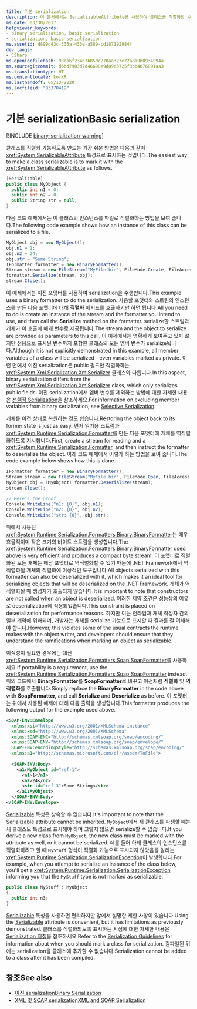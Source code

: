 ```yaml
---
title: 기본 serialization
description: 이 문서에서는 SerializableAttribute를 사용하여 클래스를 직렬화할 수 있도록 만드는 방법을 보여 주고 serialization 및 deserialization의 예제를 제공합니다.
ms.date: 03/30/2017
helpviewer_keywords:
- binary serialization, basic serialization
- serialization, basic serialization
ms.assetid: d899d43c-335a-433e-a589-cd187192984f
dev_langs:
- CSharp
ms.openlocfilehash: 98ea6f23467b85dc270aa323e72a8a9b0934994a
ms.sourcegitcommit: d6bd7903d7d46698e9d89d3725f3bb4876891aa3
ms.translationtype: HT
ms.contentlocale: ko-KR
ms.lasthandoff: 05/13/2020
ms.locfileid: "83378419"
---
```

# <a name="basic-serialization"></a><span data-ttu-id="6624a-103">기본 serialization</span><span class="sxs-lookup"><span data-stu-id="6624a-103">Basic serialization</span></span>

[!INCLUDE [binary-serialization-warning](../../../includes/binary-serialization-warning.md)]

<span data-ttu-id="6624a-104">클래스를 직렬화 가능하도록 만드는 가장 쉬운 방법은 다음과 같이 <xref:System.SerializableAttribute> 특성으로 표시하는 것입니다.</span><span class="sxs-lookup"><span data-stu-id="6624a-104">The easiest way to make a class serializable is to mark it with the <xref:System.SerializableAttribute> as follows.</span></span>  
  
```csharp  
[Serializable]  
public class MyObject {  
  public int n1 = 0;  
  public int n2 = 0;  
  public String str = null;  
}  
```  
  
<span data-ttu-id="6624a-105">다음 코드 예제에서는 이 클래스의 인스턴스를 파일로 직렬화하는 방법을 보여 줍니다.</span><span class="sxs-lookup"><span data-stu-id="6624a-105">The following code example shows how an instance of this class can be serialized to a file.</span></span>  
  
```csharp  
MyObject obj = new MyObject();  
obj.n1 = 1;  
obj.n2 = 24;  
obj.str = "Some String";  
IFormatter formatter = new BinaryFormatter();  
Stream stream = new FileStream("MyFile.bin", FileMode.Create, FileAccess.Write, FileShare.None);  
formatter.Serialize(stream, obj);  
stream.Close();  
```  
  
<span data-ttu-id="6624a-106">이 예제에서는 이진 포맷터를 사용하여 serialization을 수행합니다.</span><span class="sxs-lookup"><span data-stu-id="6624a-106">This example uses a binary formatter to do the serialization.</span></span> <span data-ttu-id="6624a-107">사용할 포맷터와 스트림의 인스턴스를 만든 다음 포맷터에 대해 **직렬화** 메서드를 호출하기만 하면 됩니다.</span><span class="sxs-lookup"><span data-stu-id="6624a-107">All you need to do is create an instance of the stream and the formatter you intend to use, and then call the **Serialize** method on the formatter.</span></span> <span data-ttu-id="6624a-108">serialize할 스트림과 개체가 이 호출에 매개 변수로 제공됩니다.</span><span class="sxs-lookup"><span data-stu-id="6624a-108">The stream and the object to serialize are provided as parameters to this call.</span></span> <span data-ttu-id="6624a-109">이 예제에서는 명확하게 보여주고 있지 않지만 전용으로 표시된 변수까지 포함한 클래스의 모든 멤버 변수가 serialize됩니다.</span><span class="sxs-lookup"><span data-stu-id="6624a-109">Although it is not explicitly demonstrated in this example, all member variables of a class will be serialized—even variables marked as private.</span></span> <span data-ttu-id="6624a-110">이런 면에서 이진 serialization은 public 필드만 직렬화하는 <xref:System.Xml.Serialization.XmlSerializer> 클래스와 다릅니다.</span><span class="sxs-lookup"><span data-stu-id="6624a-110">In this aspect, binary serialization differs from the <xref:System.Xml.Serialization.XmlSerializer> class, which only serializes public fields.</span></span> <span data-ttu-id="6624a-111">이진 serialization에서 멤버 변수를 제외하는 방법에 대한 자세한 내용은 [선택적 Serialization](selective-serialization.md)을 참조하세요.</span><span class="sxs-lookup"><span data-stu-id="6624a-111">For information on excluding member variables from binary serialization, see [Selective Serialization](selective-serialization.md).</span></span>  
  
<span data-ttu-id="6624a-112">개체를 이전 상태로 복원하는 것도 쉽습니다.</span><span class="sxs-lookup"><span data-stu-id="6624a-112">Restoring the object back to its former state is just as easy.</span></span> <span data-ttu-id="6624a-113">먼저 읽기용 스트림과 <xref:System.Runtime.Serialization.Formatter>를 만든 다음 포맷터에 개체를 역직렬화하도록 지시합니다.</span><span class="sxs-lookup"><span data-stu-id="6624a-113">First, create a stream for reading and a <xref:System.Runtime.Serialization.Formatter>, and then instruct the formatter to deserialize the object.</span></span> <span data-ttu-id="6624a-114">아래 코드 예제에서 이렇게 하는 방법을 보여 줍니다.</span><span class="sxs-lookup"><span data-stu-id="6624a-114">The code example below shows how this is done.</span></span>  
  
```csharp  
IFormatter formatter = new BinaryFormatter();  
Stream stream = new FileStream("MyFile.bin", FileMode.Open, FileAccess.Read, FileShare.Read);  
MyObject obj = (MyObject) formatter.Deserialize(stream);  
stream.Close();  
  
// Here's the proof.  
Console.WriteLine("n1: {0}", obj.n1);  
Console.WriteLine("n2: {0}", obj.n2);  
Console.WriteLine("str: {0}", obj.str);  
```  
  
<span data-ttu-id="6624a-115">위에서 사용된 <xref:System.Runtime.Serialization.Formatters.Binary.BinaryFormatter>는 매우 효율적이며 작은 크기의 바이트 스트림을 생성합니다.</span><span class="sxs-lookup"><span data-stu-id="6624a-115">The <xref:System.Runtime.Serialization.Formatters.Binary.BinaryFormatter> used above is very efficient and produces a compact byte stream.</span></span> <span data-ttu-id="6624a-116">이 포맷터로 직렬화된 모든 개체는 해당 포맷터로 역직렬화할 수 있기 때문에 .NET Framework에서 역직렬화될 개체의 직렬화에 이상적인 도구입니다.</span><span class="sxs-lookup"><span data-stu-id="6624a-116">All objects serialized with this formatter can also be deserialized with it, which makes it an ideal tool for serializing objects that will be deserialized on the .NET Framework.</span></span> <span data-ttu-id="6624a-117">개체가 역직렬화될 때 생성자가 호출되지 않습니다.</span><span class="sxs-lookup"><span data-stu-id="6624a-117">It is important to note that constructors are not called when an object is deserialized.</span></span> <span data-ttu-id="6624a-118">이러한 제약 조건은 성능상의 이유로 deserialization에 적용되었습니다.</span><span class="sxs-lookup"><span data-stu-id="6624a-118">This constraint is placed on deserialization for performance reasons.</span></span> <span data-ttu-id="6624a-119">하지만 이는 런타임과 개체 작성자 간의 일부 계약에 위배되며, 개발자는 개체를 serialize 가능으로 표시할 때 결과를 잘 이해해야 합니다.</span><span class="sxs-lookup"><span data-stu-id="6624a-119">However, this violates some of the usual contracts the runtime makes with the object writer, and developers should ensure that they understand the ramifications when marking an object as serializable.</span></span>  
  
<span data-ttu-id="6624a-120">이식성이 필요한 경우에는 대신 <xref:System.Runtime.Serialization.Formatters.Soap.SoapFormatter>를 사용하세요.</span><span class="sxs-lookup"><span data-stu-id="6624a-120">If portability is a requirement, use the <xref:System.Runtime.Serialization.Formatters.Soap.SoapFormatter> instead.</span></span> <span data-ttu-id="6624a-121">위의 코드에서 **BinaryFormatter**를 **SoapFormatter**로 바꾸고 이전처럼 **직렬화** 및 **역직렬화**를 호출합니다.</span><span class="sxs-lookup"><span data-stu-id="6624a-121">Simply replace the **BinaryFormatter** in the code above with **SoapFormatter,** and call **Serialize** and **Deserialize** as before.</span></span> <span data-ttu-id="6624a-122">이 포맷터는 위에서 사용된 예제에 대해 다음 출력을 생성합니다.</span><span class="sxs-lookup"><span data-stu-id="6624a-122">This formatter produces the following output for the example used above.</span></span>  
  
```xml  
<SOAP-ENV:Envelope  
  xmlns:xsi="http://www.w3.org/2001/XMLSchema-instance"  
  xmlns:xsd="http://www.w3.org/2001/XMLSchema"
  xmlns:SOAP-ENC="http://schemas.xmlsoap.org/soap/encoding/"  
  xmlns:SOAP-ENV="http://schemas.xmlsoap.org/soap/envelope/"  
  SOAP-ENV:encodingStyle="http://schemas.xmlsoap.org/soap/encoding/"  
  xmlns:a1="http://schemas.microsoft.com/clr/assem/ToFile">  
  
  <SOAP-ENV:Body>  
    <a1:MyObject id="ref-1">  
      <n1>1</n1>  
      <n2>24</n2>  
      <str id="ref-3">Some String</str>  
    </a1:MyObject>  
  </SOAP-ENV:Body>  
</SOAP-ENV:Envelope>  
```  
  
<span data-ttu-id="6624a-123">[Serializable](xref:System.SerializableAttribute) 특성은 상속할 수 없습니다.</span><span class="sxs-lookup"><span data-stu-id="6624a-123">It's important to note that the [Serializable](xref:System.SerializableAttribute) attribute cannot be inherited.</span></span> <span data-ttu-id="6624a-124">`MyObject`에서 새 클래스를 파생할 때는 새 클래스도 특성으로 표시해야 하며 그렇지 않으면 serialize할 수 없습니다.</span><span class="sxs-lookup"><span data-stu-id="6624a-124">If you derive a new class from `MyObject`, the new class must be marked with the attribute as well, or it cannot be serialized.</span></span> <span data-ttu-id="6624a-125">예를 들어 아래 클래스의 인스턴스를 직렬화하려고 할 때 `MyStuff` 형식이 직렬화 가능으로 표시되지 않았음을 알리는 <xref:System.Runtime.Serialization.SerializationException>이 발생합니다.</span><span class="sxs-lookup"><span data-stu-id="6624a-125">For example, when you attempt to serialize an instance of the class below, you'll get a <xref:System.Runtime.Serialization.SerializationException> informing you that the `MyStuff` type is not marked as serializable.</span></span>  
  
```csharp  
public class MyStuff : MyObject
{  
  public int n3;  
}  
```  
  
 <span data-ttu-id="6624a-126">[Serializable](xref:System.SerializableAttribute) 특성을 사용하면 편리하지만 앞에서 설명한 제한 사항이 있습니다.</span><span class="sxs-lookup"><span data-stu-id="6624a-126">Using the [Serializable](xref:System.SerializableAttribute) attribute is convenient, but it has limitations as previously demonstrated.</span></span> <span data-ttu-id="6624a-127">클래스를 직렬화되도록 표시하는 시점에 대한 자세한 내용은 [Serialization 지침](serialization-guidelines.md)을 참조하세요.</span><span class="sxs-lookup"><span data-stu-id="6624a-127">Refer to the [Serialization Guidelines](serialization-guidelines.md) for information about when you should mark a class for serialization.</span></span> <span data-ttu-id="6624a-128">컴파일된 뒤에는 serialization을 클래스에 추가할 수 없습니다.</span><span class="sxs-lookup"><span data-stu-id="6624a-128">Serialization cannot be added to a class after it has been compiled.</span></span>  
  
## <a name="see-also"></a><span data-ttu-id="6624a-129">참조</span><span class="sxs-lookup"><span data-stu-id="6624a-129">See also</span></span>

- [<span data-ttu-id="6624a-130">이진 serialization</span><span class="sxs-lookup"><span data-stu-id="6624a-130">Binary Serialization</span></span>](binary-serialization.md)
- [<span data-ttu-id="6624a-131">XML 및 SOAP serialization</span><span class="sxs-lookup"><span data-stu-id="6624a-131">XML and SOAP Serialization</span></span>](xml-and-soap-serialization.md)
